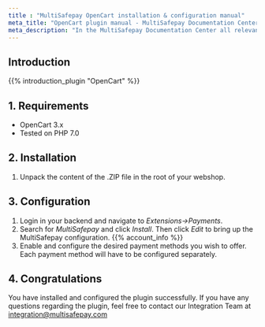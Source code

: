 ```yaml
---
title : "MultiSafepay OpenCart installation & configuration manual"
meta_title: "OpenCart plugin manual - MultiSafepay Documentation Center"
meta_description: "In the MultiSafepay Documentation Center all relevant information regarding our Plugins and API. As well as Support pages for Payment Method, Tools and General Questions. You can also find the contact details of our Support Team and Integration Team."
---
```


## Introduction

{{% introduction_plugin "OpenCart" %}}

## 1. Requirements
- OpenCart 3.x
- Tested on PHP 7.0

## 2. Installation
 1. Unpack the content of the .ZIP file in the root of your webshop.

## 3. Configuration
1. Login in your backend and navigate to _Extensions->Payments_.
2. Search for _MultiSafepay_ and click _Install_. Then click _Edit_ to bring up the MultiSafepay configuration. {{% account_info %}}
3. Enable and configure the desired payment methods you wish to offer. Each payment method will have to be configured separately.

## 4. Congratulations
You have installed and configured the plugin successfully. If you have any questions regarding the plugin, feel free to contact our Integration Team at <integration@multisafepay.com>
